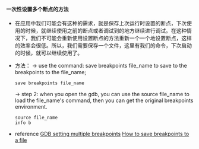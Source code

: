 #### 一次性设置多个断点的方法

*   在应用中我们可能会有这种的需求，就是保存上次运行时设置的断点，下次使用的时候，就继续使用之前的断点或者调试到的地方继续进行调试。在这种情况下，我们不可能会重新使用设置断点的方法重新一个一个地设置断点，这样的效率会很低。所以，我们需要保存一个文件，这里有我们的命令，下次启动的时候，就可以继续使用了。

*   方法：
    -> use the command: save breakpoints file_name to save to the breakpoints to the file_name;

    ```
    save breakpoints file_name
    ```

    -> step 2: when you open the gdb, you can use the source file_name to load the file_name's command, then you can get the original breakpoints environment.

    ```
    source file_name
    info b
    ```

    

*   reference
    [GDB setting multiple breakpoints](https://stackoverflow.com/questions/31234423/gdb-setting-multiple-breakpoints)
    [ How to save breakpoints to a file](https://sourceware.org/gdb/onlinedocs/gdb/Save-Breakpoints.html)